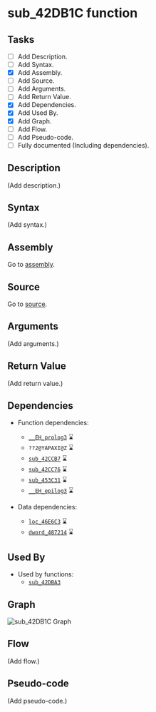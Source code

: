 # sub_42DB1C function

## Tasks

- [ ] Add Description.
- [ ] Add Syntax.
- [X] Add Assembly.
- [ ] Add Source.
- [ ] Add Arguments.
- [ ] Add Return Value.
- [X] Add Dependencies.
- [X] Add Used By.
- [X] Add Graph.
- [ ] Add Flow.
- [ ] Add Pseudo-code.
- [ ] Fully documented (Including dependencies).

## Description

(Add description.)

## Syntax

(Add syntax.)

## Assembly

Go to [assembly](../asm/sub_42DB1C.asm).

## Source

Go to [source](../cc/sub_42DB1C.cc).

## Arguments

(Add arguments.)

## Return Value

(Add return value.)

## Dependencies

* Function dependencies:
  * [`__EH_prolog3`](__EH_prolog3.md) ⌛
  * `??2@YAPAXI@Z` ⌛
  * [`sub_42CCB7`](sub_42CCB7.md) ⌛
  * [`sub_42CC76`](sub_42CC76.md) ⌛
  * [`sub_453C31`](sub_453C31.md) ⌛
  * [`__EH_epilog3`](__EH_epilog3.md) ⌛


* Data dependencies:
  * [`loc_46E6C3`](loc_46E6C3.md) ⌛
  * [`dword_487214`](dword_487214.md) ⌛

## Used By

* Used by functions:
  * [`sub_42DBA3`](../md/sub_42DBA3.md)

## Graph

![sub_42DB1C Graph](../svg/sub_42DB1C.svg "sub_42DB1C Graph")

## Flow

(Add flow.)

## Pseudo-code

(Add pseudo-code.)
